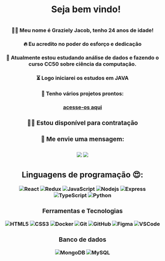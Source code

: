 ## <h1 align="center"> <img src="https://media.giphy.com/media/ObNTw8Uzwy6KQ/giphy.gif" width="15" align="center"/> Seja bem vindo!<h1/>
<h3 align="center">🙋‍♀️ Meu nome é Graziely Jacob, tenho 24 anos de idade!<h3>
<h3 align="center">🔥 Eu acredito no poder do esforço e dedicação <h3/>
<h3 align="center">🤩 Atualmente estou estudando análise de dados e fazendo o curso CC50 sobre ciência da computação.<h3/>
<h3 align="center">⏳ Logo iniciarei os estudos em JAVA<h3/>
<h3 align="center">🚀 Tenho vários projetos prontos:<h3/>
<div align="center">
<a href = "https://github.com/grazyjacob?tab=repositories">acesse-os aqui<a/>
<div/>
<h3 align="center">👩‍💻 Estou disponível para contratação<h3/>
<h3 align="center">💬 Me envie uma mensagem:<h3/>
<div align="center">
<a href = "mailto:jacobgrazy@gmail.com"><img src="https://img.shields.io/badge/Gmail-D14836?style=for-the-badge&logo=gmail&logoColor=white" target="_blank"></a>
<a href="https://www.linkedin.com/in/grazielyjacob/" target="_blank"><img src="https://img.shields.io/badge/-LinkedIn-%230077B5?style=for-the-badge&logo=linkedin&logoColor=white" target="_blank"></a>   
</div>


## Linguagens de programação 😍:
![React](https://img.shields.io/badge/-React-007396?style=flat-square&logo=react)
![Redux](https://img.shields.io/badge/-Redux-764ABC?style=flat-square&logo=redux&logoColor=white)
![JavaScript](https://img.shields.io/badge/-JavaScript-black?style=flat-square&logo=javascript)
![Nodejs](https://img.shields.io/badge/-Nodejs-339933?style=flat-square&logo=Node.js&logoColor=white)
![Express](https://img.shields.io/badge/-Express-000000?style=flat-square&logo=express&logoColor=white)
![TypeScript](https://img.shields.io/badge/-TypeScript-007ACC?style=flat-square&logo=typescript&logoColor=white)
![Python](https://img.shields.io/badge/Python-3776AB?style=for-the-badge&logo=python&logoColor=white)


### Ferramentas e Tecnologias

![HTML5](https://img.shields.io/badge/-HTML5-E34F26?style=flat-square&logo=html5&logoColor=white)
![CSS3](https://img.shields.io/badge/-CSS3-1572B6?style=flat-square&logo=css3)
![Docker](https://img.shields.io/badge/-Docker-2496ED?style=flat-square&logo=docker&logoColor=white)
![Git](https://img.shields.io/badge/-Git-black?style=flat-square&logo=git)
![GitHub](https://img.shields.io/badge/-GitHub-181717?style=flat-square&logo=github)
![Figma](https://img.shields.io/badge/-Figma-F24E1E?style=flat-square&logo=figma&logoColor=white)
![VSCode](https://img.shields.io/badge/-VSCode-007ACC?style=flat-square&logo=visual-studio-code&logoColor=white)

### Banco de dados

![MongoDB](https://img.shields.io/badge/-MongoDB-black?style=flat-square&logo=mongodb)
![MySQL](https://img.shields.io/badge/-MySQL-4479A1?style=flat-square&logo=mysql&logoColor=white)
